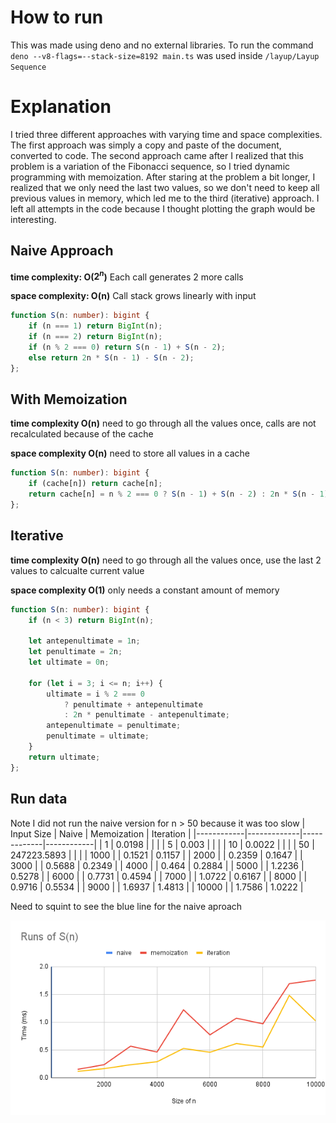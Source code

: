 # How to run
This was made using deno and no external libraries.
To run the command `deno --v8-flags=--stack-size=8192 main.ts` was used inside `/layup/Layup Sequence`

# Explanation

I tried three different approaches with varying time and space complexities. The first approach was simply a copy and paste of the document, converted to code. The second approach came after I realized that this problem is a variation of the Fibonacci sequence, so I tried dynamic programming with memoization. After staring at the problem a bit longer, I realized that we only need the last two values, so we don't need to keep all previous values in memory, which led me to the third (iterative) approach. I left all attempts in the code because I thought plotting the graph would be interesting.

## Naive Approach

**time complexity: O($2^n$)** Each call generates 2 more calls

**space complexity: O(n)** Call stack grows linearly with input

```typescript
function S(n: number): bigint {
    if (n === 1) return BigInt(n);
    if (n === 2) return BigInt(n);
    if (n % 2 === 0) return S(n - 1) + S(n - 2);
    else return 2n * S(n - 1) - S(n - 2);
};
```

## With Memoization

**time complexity O(n)** need to go through all the values once, calls are not recalculated because of the cache

**space complexity O(n)** need to store all values in a cache

```typescript
function S(n: number): bigint {
    if (cache[n]) return cache[n];
    return cache[n] = n % 2 === 0 ? S(n - 1) + S(n - 2) : 2n * S(n - 1) - S(n - 2);
};
```

## Iterative

**time complexity O(n)** need to go through all the values once, use the last 2 values to calcualte current value

**space complexity O(1)** only needs a constant amount of memory

```typescript
function S(n: number): bigint {
    if (n < 3) return BigInt(n);

    let antepenultimate = 1n;
    let penultimate = 2n;
    let ultimate = 0n;

    for (let i = 3; i <= n; i++) {
        ultimate = i % 2 === 0
            ? penultimate + antepenultimate
            : 2n * penultimate - antepenultimate;
        antepenultimate = penultimate;
        penultimate = ultimate;
    }
    return ultimate;
};
```
## Run data
Note I did not run the naive version for n > 50 because it was too slow
| Input Size | Naive       | Memoization | Iteration  |
|------------|-------------|-------------|------------|
| 1          | 0.0198      |             |            |
| 5          | 0.003       |             |            |
| 10         | 0.0022      |             |            |
| 50         | 247223.5893 |             |            |
| 1000       |             | 0.1521      | 0.1157     |
| 2000       |             | 0.2359      | 0.1647     |
| 3000       |             | 0.5688      | 0.2349     |
| 4000       |             | 0.464       | 0.2884     |
| 5000       |             | 1.2236      | 0.5278     |
| 6000       |             | 0.7731      | 0.4594     |
| 7000       |             | 1.0722      | 0.6167     |
| 8000       |             | 0.9716      | 0.5534     |
| 9000       |             | 1.6937      | 1.4813     |
| 10000      |             | 1.7586      | 1.0222     |

Need to squint to see the blue line for the naive aproach

![Runs of S(n)](plot.png)